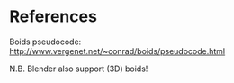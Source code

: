 
References
==========

Boids pseudocode: http://www.vergenet.net/~conrad/boids/pseudocode.html

N.B. Blender also support (3D) boids!

